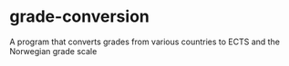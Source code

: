 # grade-conversion
A program that converts grades from various countries to ECTS and the Norwegian grade scale
